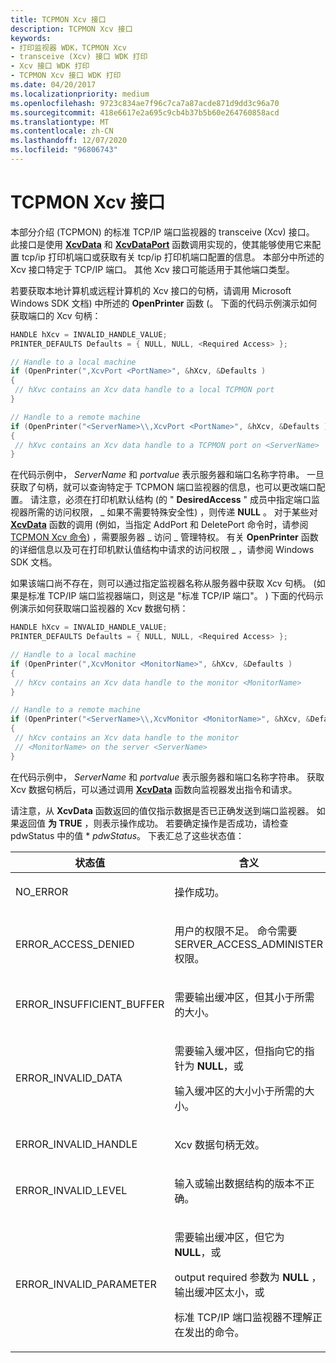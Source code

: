 ```yaml
---
title: TCPMON Xcv 接口
description: TCPMON Xcv 接口
keywords:
- 打印监视器 WDK，TCPMON Xcv
- transceive (Xcv) 接口 WDK 打印
- Xcv 接口 WDK 打印
- TCPMON Xcv 接口 WDK 打印
ms.date: 04/20/2017
ms.localizationpriority: medium
ms.openlocfilehash: 9723c834ae7f96c7ca7a87acde871d9dd3c96a70
ms.sourcegitcommit: 418e6617e2a695c9cb4b37b5b60e264760858acd
ms.translationtype: MT
ms.contentlocale: zh-CN
ms.lasthandoff: 12/07/2020
ms.locfileid: "96806743"
---
```

# <a name="tcpmon-xcv-interface"></a>TCPMON Xcv 接口





本部分介绍 (TCPMON) 的标准 TCP/IP 端口监视器的 transceive (Xcv) 接口。 此接口是使用 [**XcvData**](/previous-versions/ff564255(v=vs.85)) 和 [**XcvDataPort**](/windows-hardware/drivers/ddi/winsplp/nf-winsplp-xcvdataport) 函数调用实现的，使其能够使用它来配置 tcp/ip 打印机端口或获取有关 tcp/ip 打印机端口配置的信息。 本部分中所述的 Xcv 接口特定于 TCP/IP 端口。 其他 Xcv 接口可能适用于其他端口类型。

若要获取本地计算机或远程计算机的 Xcv 接口的句柄，请调用 Microsoft Windows SDK 文档) 中所述的 **OpenPrinter** 函数 (。 下面的代码示例演示如何获取端口的 Xcv 句柄：

```cpp
HANDLE hXcv = INVALID_HANDLE_VALUE;
PRINTER_DEFAULTS Defaults = { NULL, NULL, <Required Access> };

// Handle to a local machine
if (OpenPrinter(",XcvPort <PortName>", &hXcv, &Defaults )
{
 // hXvc contains an Xcv data handle to a local TCPMON port
}

// Handle to a remote machine
if (OpenPrinter("<ServerName>\\,XcvPort <PortName>", &hXcv, &Defaults )
{
 // hXvc contains an Xcv data handle to a TCPMON port on <ServerName>
}
```

在代码示例中， *ServerName* 和 *portvalue* 表示服务器和端口名称字符串。 一旦获取了句柄，就可以查询特定于 TCPMON 端口监视器的信息，也可以更改端口配置。 请注意，必须在打印机默认结构 (的 " **DesiredAccess** " 成员中指定端口监视器所需的访问权限， \_ 如果不需要特殊安全性) ，则传递 **NULL** 。 对于某些对 [**XcvData**](/previous-versions/ff564255(v=vs.85)) 函数的调用 (例如，当指定 AddPort 和 DeletePort 命令时，请参阅 [TCPMON Xcv 命令](tcpmon-xcv-commands.md)) ，需要服务器 \_ 访问 \_ 管理特权。 有关 **OpenPrinter** 函数的详细信息以及可在打印机默认值结构中请求的访问权限 \_ ，请参阅 Windows SDK 文档。

如果该端口尚不存在，则可以通过指定监视器名称从服务器中获取 Xcv 句柄。  (如果是标准 TCP/IP 端口监视器端口，则这是 "标准 TCP/IP 端口"。 ) 下面的代码示例演示如何获取端口监视器的 Xcv 数据句柄：

```cpp
HANDLE hXcv = INVALID_HANDLE_VALUE;
PRINTER_DEFAULTS Defaults = { NULL, NULL, <Required Access> };

// Handle to a local machine
if (OpenPrinter(",XcvMonitor <MonitorName>", &hXcv, &Defaults )
{
 // hXcv contains an Xcv data handle to the monitor <MonitorName>
}

// Handle to a remote machine
if (OpenPrinter("<ServerName>\\,XcvMonitor <MonitorName>", &hXcv, &Defaults )
{
 // hXcv contains an Xcv data handle to the monitor 
 // <MonitorName> on the server <ServerName>
}
```

在代码示例中， *ServerName* 和 *portvalue* 表示服务器和端口名称字符串。 获取 Xcv 数据句柄后，可以通过调用 [**XcvData**](/previous-versions/ff564255(v=vs.85)) 函数向监视器发出指令和请求。

请注意，从 **XcvData** 函数返回的值仅指示数据是否已正确发送到端口监视器。 如果返回值 **为 TRUE** ，则表示操作成功。 若要确定操作是否成功，请检查 pdwStatus 中的值 \* *pdwStatus*。 下表汇总了这些状态值：

<table>
<colgroup>
<col width="50%" />
<col width="50%" />
</colgroup>
<thead>
<tr class="header">
<th>状态值</th>
<th>含义</th>
</tr>
</thead>
<tbody>
<tr class="odd">
<td><p>NO_ERROR</p></td>
<td><p>操作成功。</p></td>
</tr>
<tr class="even">
<td><p>ERROR_ACCESS_DENIED</p></td>
<td><p>用户的权限不足。 命令需要 SERVER_ACCESS_ADMINISTER 权限。</p></td>
</tr>
<tr class="odd">
<td><p>ERROR_INSUFFICIENT_BUFFER</p></td>
<td><p>需要输出缓冲区，但其小于所需的大小。</p></td>
</tr>
<tr class="even">
<td><p>ERROR_INVALID_DATA</p></td>
<td><p>需要输入缓冲区，但指向它的指针为 <strong>NULL</strong>，或</p>
<p>输入缓冲区的大小小于所需的大小。</p></td>
</tr>
<tr class="odd">
<td><p>ERROR_INVALID_HANDLE</p></td>
<td><p>Xcv 数据句柄无效。</p></td>
</tr>
<tr class="even">
<td><p>ERROR_INVALID_LEVEL</p></td>
<td><p>输入或输出数据结构的版本不正确。</p></td>
</tr>
<tr class="odd">
<td><p>ERROR_INVALID_PARAMETER</p></td>
<td><p>需要输出缓冲区，但它为 <strong>NULL</strong>，或</p>
<p>output required 参数为 <strong>NULL</strong> ，输出缓冲区太小，或</p>
<p>标准 TCP/IP 端口监视器不理解正在发出的命令。</p></td>
</tr>
</tbody>
</table>

 

 

